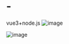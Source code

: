 # -
vue3+node.js
![image](https://github.com/liuqq666/-/blob/main/2.png)


![image](https://github.com/liuqq666/-/blob/main/1.jpg)
